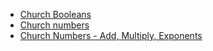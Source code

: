 * [Church Booleans](https://www.codewars.com/kata/5ac739ed3fdf73d3f0000048/train/lambdacalc)
* [Church numbers](https://www.codewars.com/kata/546dbd81018e956b51000077/train/javascript)
* [Church Numbers - Add, Multiply, Exponents](https://www.codewars.com/kata/55c0c452de0056d7d800004d/train/javascript)
